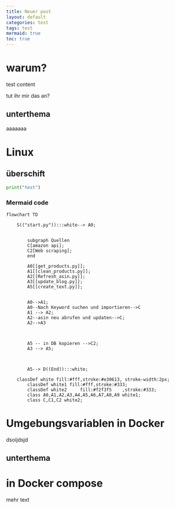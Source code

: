 ```yaml
---
title: Neuer post
layout: default
categories: test
tags: test
mermaid: true
toc: true
---
```


# warum?
test content

tut ihr mir das an?

## unterthema

aaaaaaa

# Linux
## überschift

```python
print("test")
```

### Mermaid code

```mermaid
flowchart TD

    S(("start.py")):::white--> A0;


		subgraph Quellen
		C[amazon api];
		C2[Web scraping];
		end

		A0[[get_products.py]];
		A1[[clean_products.py]];
		A2[[Refresh_asin.py]];
		A3[[update_blog.py]];
		A5[[create_text.py]];


		A0-->A1;
		A0--Nach Keyword suchen und importieren-->C
		A1 --> A2;
		A2--asin neu abrufen und updaten-->C;
		A2-->A3



		A5 -- in DB kopieren -->C2;
		A3 --> A5;



		A5--> D((End)):::white;

    classDef white fill:#fff,stroke:#e30613, stroke-width:2px;
		classDef white1 fill:#fff,stroke:#333;
		classDef white2 	fill:#f2f3f5	,stroke:#333;
		class A0,A1,A2,A3,A4,A5,A6,A7,A8,A9 white1;
		class C,C1,C2 white2;

```

# Umgebungsvariablen in Docker

dsoijdsjd

## unterthema

# in Docker compose
mehr text